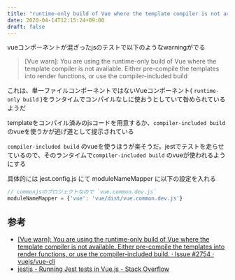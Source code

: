 ```yaml
---
title: "runtime-only build of Vue where the template compiler is not available"
date: 2020-04-14T12:15:24+09:00
draft: false
---
```


vueコンポーネントが混ざったjsのテストで以下のようなwarningがでる

> [Vue warn]: You are using the runtime-only build of Vue where the template compiler is not available. Either pre-compile the templates into render functions, or use the compiler-included build

これは、単一ファイルコンポーネントではないVueコンポーネント( `runtime-only build` )をランタイムでコンパイルなしに使おうとしていて咎められているようだ

templateをコンパイル済みのjsコードを用意するか、`compiler-included build` のvueを使うかが逃げ道として提示されている

`compiler-included build` のvueを使うほうが楽そうだ。jestでテストを走らせているので、そのランタイムで`compiler-included build` のvueが使われるようにする

具体的には jest.config.js にて moduleNameMapper に以下の設定を入れる

```js
// commonjsのプロジェクトなので `vue.common.dev.js`
moduleNameMapper = {'vue': 'vue/dist/vue.common.dev.js'}
```

## 参考

- [[Vue warn]: You are using the runtime-only build of Vue where the template compiler is not available. Either pre-compile the templates into render functions, or use the compiler-included build. · Issue #2754 · vuejs/vue-cli](https://github.com/vuejs/vue-cli/issues/2754)
- [jestjs - Running Jest tests in Vue.js - Stack Overflow](https://stackoverflow.com/questions/43154381/running-jest-tests-in-vue-js)



